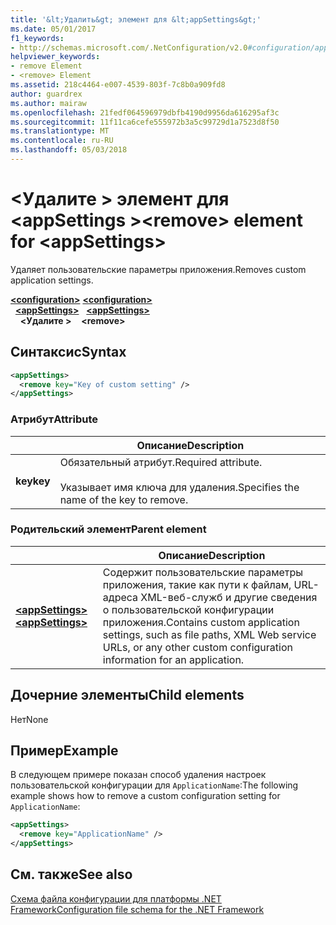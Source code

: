 ```yaml
---
title: '&lt;Удалить&gt; элемент для &lt;appSettings&gt;'
ms.date: 05/01/2017
f1_keywords:
- http://schemas.microsoft.com/.NetConfiguration/v2.0#configuration/appSettings/remove
helpviewer_keywords:
- remove Element
- <remove> Element
ms.assetid: 218c4464-e007-4539-803f-7c8b0a909fd8
author: guardrex
ms.author: mairaw
ms.openlocfilehash: 21fedf064596979dbfb4190d9956da616295af3c
ms.sourcegitcommit: 11f11ca6cefe555972b3a5c99729d1a7523d8f50
ms.translationtype: MT
ms.contentlocale: ru-RU
ms.lasthandoff: 05/03/2018
---
```

# <a name="remove-element-for-appsettings"></a><span data-ttu-id="e0014-102">\<Удалите > элемент для \<appSettings ></span><span class="sxs-lookup"><span data-stu-id="e0014-102">\<remove> element for \<appSettings></span></span>

<span data-ttu-id="e0014-103">Удаляет пользовательские параметры приложения.</span><span class="sxs-lookup"><span data-stu-id="e0014-103">Removes custom application settings.</span></span>

<span data-ttu-id="e0014-104">[**\<configuration>**](~/docs/framework/configure-apps/file-schema/configuration-element.md) </span><span class="sxs-lookup"><span data-stu-id="e0014-104">[**\<configuration>**](~/docs/framework/configure-apps/file-schema/configuration-element.md) </span></span>  
<span data-ttu-id="e0014-105">&nbsp;&nbsp;[**\<appSettings>**](~/docs/framework/configure-apps/file-schema/appsettings/appsettings-element-for-configuration.md) </span><span class="sxs-lookup"><span data-stu-id="e0014-105">&nbsp;&nbsp;[**\<appSettings>**](~/docs/framework/configure-apps/file-schema/appsettings/appsettings-element-for-configuration.md) </span></span>  
<span data-ttu-id="e0014-106">&nbsp;&nbsp;&nbsp;&nbsp;**\<Удалите >**</span><span class="sxs-lookup"><span data-stu-id="e0014-106">&nbsp;&nbsp;&nbsp;&nbsp;**\<remove>**</span></span>

## <a name="syntax"></a><span data-ttu-id="e0014-107">Синтаксис</span><span class="sxs-lookup"><span data-stu-id="e0014-107">Syntax</span></span>

```xml
<appSettings>
  <remove key="Key of custom setting" />
</appSettings>
```

### <a name="attribute"></a><span data-ttu-id="e0014-108">Атрибут</span><span class="sxs-lookup"><span data-stu-id="e0014-108">Attribute</span></span>

|         | <span data-ttu-id="e0014-109">Описание</span><span class="sxs-lookup"><span data-stu-id="e0014-109">Description</span></span> |
| ------- | ----------- |
| <span data-ttu-id="e0014-110">**key**</span><span class="sxs-lookup"><span data-stu-id="e0014-110">**key**</span></span> | <span data-ttu-id="e0014-111">Обязательный атрибут.</span><span class="sxs-lookup"><span data-stu-id="e0014-111">Required attribute.</span></span><br><br><span data-ttu-id="e0014-112">Указывает имя ключа для удаления.</span><span class="sxs-lookup"><span data-stu-id="e0014-112">Specifies the name of the key to remove.</span></span> |

### <a name="parent-element"></a><span data-ttu-id="e0014-113">Родительский элемент</span><span class="sxs-lookup"><span data-stu-id="e0014-113">Parent element</span></span>

|     | <span data-ttu-id="e0014-114">Описание</span><span class="sxs-lookup"><span data-stu-id="e0014-114">Description</span></span> |
| --- | ----------- |
| [<span data-ttu-id="e0014-115">**\<appSettings>**</span><span class="sxs-lookup"><span data-stu-id="e0014-115">**\<appSettings>**</span></span>](~/docs/framework/configure-apps/file-schema/appsettings/appsettings-element-for-configuration.md) | <span data-ttu-id="e0014-116">Содержит пользовательские параметры приложения, такие как пути к файлам, URL-адреса XML-веб-служб и другие сведения о пользовательской конфигурации приложения.</span><span class="sxs-lookup"><span data-stu-id="e0014-116">Contains custom application settings, such as file paths, XML Web service URLs, or any other custom configuration information for an application.</span></span> |

## <a name="child-elements"></a><span data-ttu-id="e0014-117">Дочерние элементы</span><span class="sxs-lookup"><span data-stu-id="e0014-117">Child elements</span></span>

<span data-ttu-id="e0014-118">Нет</span><span class="sxs-lookup"><span data-stu-id="e0014-118">None</span></span>

## <a name="example"></a><span data-ttu-id="e0014-119">Пример</span><span class="sxs-lookup"><span data-stu-id="e0014-119">Example</span></span>

<span data-ttu-id="e0014-120">В следующем примере показан способ удаления настроек пользовательской конфигурации для `ApplicationName`:</span><span class="sxs-lookup"><span data-stu-id="e0014-120">The following example shows how to remove a custom configuration setting for `ApplicationName`:</span></span>

```xml
<appSettings>
  <remove key="ApplicationName" />
</appSettings>
```

## <a name="see-also"></a><span data-ttu-id="e0014-121">См. также</span><span class="sxs-lookup"><span data-stu-id="e0014-121">See also</span></span>

[<span data-ttu-id="e0014-122">Схема файла конфигурации для платформы .NET Framework</span><span class="sxs-lookup"><span data-stu-id="e0014-122">Configuration file schema for the .NET Framework</span></span>](~/docs/framework/configure-apps/file-schema/index.md)
